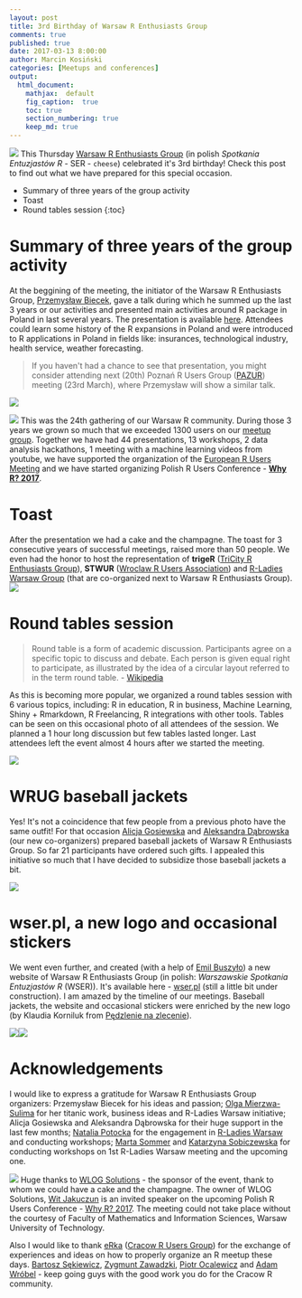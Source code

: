 ```yaml
---
layout: post
title: 3rd Birthday of Warsaw R Enthusiasts Group
comments: true
published: true
date: 2017-03-13 8:00:00
author: Marcin Kosiński
categories: [Meetups and conferences]
output:
  html_document:
    mathjax:  default
    fig_caption:  true
    toc: true
    section_numbering: true
    keep_md: true
---
```


<img src="/images/fulls/ser3_1.jpeg" class="fit image"> This Thursday [Warsaw R Enthusiasts Group](https://www.meetup.com/Spotkania-Entuzjastow-R-Warsaw-R-Users-Group-Meetup/photos/27679495/?success=uploaded) (in polish *Spotkania Entuzjastów R* - SER - `cheese`) celebrated it's 3rd birthday! Check this post to find out what we have prepared for this special occasion.


* Summary of three years of the group activity
* Toast
* Round tables session
{:toc}

# Summary of three years of the group activity

At the beggining of the meeting, the initiator of the Warsaw R Enthusiasts Group, [Przemysław Biecek](http://biecek.pl/), gave a talk during which he summed up the last 3 years or our activities and presented main activities around R package in Poland in last several years. 
The presentation is available [here](https://github.com/mi2-warsaw/SER/blob/master/histoRia/SER_Trzecie_Urodziny.pdf). 
Attendees could learn some history of the R expansions in Poland and were introduced to R applications in Poland in fields like: insurances, technological industry, health service, weather forecasting.

> If you haven't had a chance to see that presentation, you might consider attending next (20th) Poznań R Users Group ([PAZUR](https://www.meetup.com/Poznan-R-User-Group-PAZUR/events/237450288/)) meeting (23rd March), where Przemysław will show a similar talk.

<img src="/images/fulls/ser3_2.jpeg" class="fit image"> 

<img src="/images/fulls/logo_whyR.jpg" class="right image">  This was the 24th gathering of our Warsaw R community. During those 3 years we grown so much that we exceeded 1300 users on our [meetup group](https://www.meetup.com/Spotkania-Entuzjastow-R-Warsaw-R-Users-Group-Meetup/). Together we have had 44 presentations, 13 workshops, 2 data analysis hackathons, 1 meeting with a machine learning videos from youtube, we have supported the organization of the [European R Users Meeting](http://erum.ue.poznan.pl/) and we have started organizing Polish R Users Conference -  [**Why R? 2017**](http://whyr.pl/). 


# Toast

After the presentation we had a cake and the champagne. The toast for 3 consecutive years of successful meetings, raised more than 50 people.
We even had the honor to host the representation of **trigeR** ([TriCity R Enthusiasts Group](https://www.meetup.com/Trojmiejska-Grupa-Entuzjastow-R/events/236257032/)), **STWUR** ([Wroclaw R Users Association](https://www.meetup.com/Wroclaw-R-Users-Group/)) and [R-Ladies Warsaw Group](https://www.meetup.com/Spotkania-Entuzjastow-R-Warsaw-R-Users-Group-Meetup/events/237953300/) (that are co-organized next to Warsaw R Enthusiasts Group).
<img src="/images/fulls/ser3_3.jpeg" class="fit image"> 

# Round tables session

> Round table is a form of academic discussion. Participants agree on a specific topic to discuss and debate. Each person is given equal right to participate, as illustrated by the idea of a circular layout referred to in the term round table. - [Wikipedia](https://en.wikipedia.org/wiki/Round_table_(discussion))

As this is becoming more popular, we organized a round tables session with 6 various topics, including: R in education, R in business, Machine Learning, Shiny + Rmarkdown, R Freelancing, R integrations with other tools. Tables can be seen on this occasional photo of all attendees of the session. We planned a 1 hour long discussion but few tables lasted longer. Last attendees left the event almost 4 hours after we started the meeting.

<img src="/images/fulls/ser3_4.jpg" class="fit image"> 

# WRUG baseball jackets

Yes! It's not a coincidence that few people from a previous photo have the same outfit! For that occasion [Alicja Gosiewska](https://github.com/agosiewska) and [Aleksandra Dąbrowska](https://github.com/AleksandraDabrowska) (our new co-organizers) prepared baseball jackets of Warsaw R Enthusiasts Group. So far 21 participants have ordered such gifts. I appealed this initiative so much that I have decided to subsidize those baseball jackets a bit.

<img src="/images/fulls/ser3_6.jpg" class="fit image"> 

# wser.pl, a new logo and occasional stickers

We went even further, and created (with a help of [Emil Buszyło](https://github.com/EmilBuszylo/)) a new website of Warsaw R Enthusiasts Group (in polish: *Warszawskie Spotkania Entuzjastów R* (WSER)). It's available here - [wser.pl](http://wser.pl/) (still a little bit under construction). I am amazed by the timeline of our meetings. Baseball jackets, the website and occasional stickers were enriched by the new logo (by Klaudia Korniluk from [Pędzlenie na zlecenie](https://www.facebook.com/pedzlenie/)).


<img src="/images/fulls/ser3_7.jpg" class="left image"><img src="/images/fulls/ser3_5.jpg" class="right image">  

# Acknowledgements

I would like to express a gratitude for Warsaw R Enthusiasts Group organizers: Przemysław Biecek for his ideas and passion; [Olga Mierzwa-Sulima](https://github.com/olgamie) for her titanic work, business ideas and R-Ladies Warsaw initiative; Alicja Gosiewska and Aleksandra Dąbrowska for their huge support in the last few months; [Natalia Potocka](https://github.com/potockan) for the engagement in [R-Ladies Warsaw](https://www.facebook.com/RLadiesWarsaw/) and conducting workshops; [Marta Sommer](https://github.com/sommermarta) and [Katarzyna Sobiczewska](https://github.com/katarzynaf) for conducting workshops on 1st R-Ladies Warsaw meeting and the upcoming one.

<img src="/images/fulls/wlog2.png" class="left image"> Huge thanks to [WLOG Solutions](http://www.wlogsolutions.com/) - the sponsor of the event, thank to whom we could have a cake and the champagne. The owner of WLOG Solutions, [Wit Jakuczun](https://www.linkedin.com/in/jakuczunwit/) is an invited speaker on the upcoming Polish R Users Conference - [Why R? 2017](http://whyr.pl/). The meeting could not take place without the courtesy of Faculty of Mathematics and Information Sciences, Warsaw University of Technology. 

Also I would like to thank [eRka](http://erkakrakow.pl/) ([Cracow R Users Group](https://www.meetup.com/Cracow-R-User-Group/)) for the exchange of experiences and ideas on how to properly organize an R meetup these days. [Bartosz Sękiewicz](https://github.com/bsekiewicz), [Zygmunt Zawadzki](https://github.com/zzawadz), [Piotr Ocalewicz](https://github.com/POcalewicz?tab=repositories) and [Adam Wróbel](https://github.com/AdamWrobel) - keep going guys with the good work you do for the Cracow R community.

